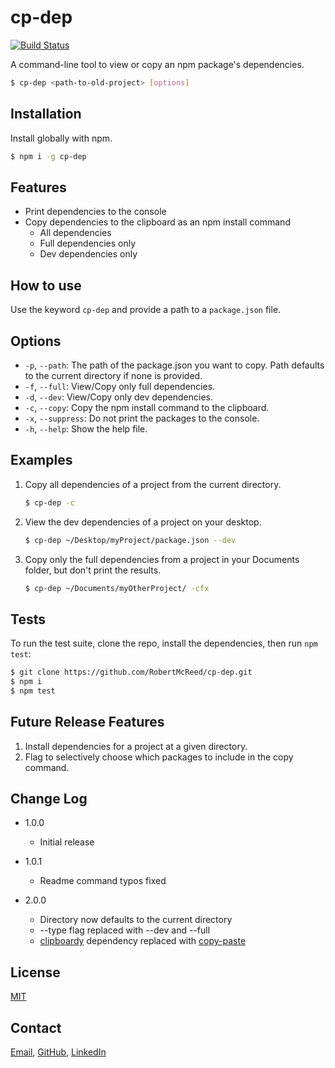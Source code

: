 # cp-dep 

[![Build Status](https://travis-ci.org/RobertMcReed/cp-dep.svg?branch=master)](https://travis-ci.org/RobertMcReed/cp-dep)

A command-line tool to view or copy an npm package's dependencies.

```bash
$ cp-dep <path-to-old-project> [options]
```

## Installation

Install globally with npm.

```bash
$ npm i -g cp-dep
```

## Features

  * Print dependencies to the console
  * Copy dependencies to the clipboard as an npm install command
      * All dependencies
      * Full dependencies only
      * Dev dependencies only

## How to use

Use the keyword `cp-dep` and provide a path to a `package.json` file.
## Options

  * `-p`, `--path`: The path of the package.json you want to copy. Path defaults to the current directory if none is provided.
  * `-f`, `--full`: View/Copy only full dependencies.
  * `-d`, `--dev`: View/Copy only dev dependencies.
  * `-c`, `--copy`: Copy the npm install command to the clipboard.
  * `-x`, `--suppress`: Do not print the packages to the console.
  * `-h`, `--help`: Show the help file.

## Examples

1. Copy all dependencies of a project from the current directory.
    ```bash
    $ cp-dep -c
    ```

1. View the dev dependencies of a project on your desktop.
    ```bash
    $ cp-dep ~/Desktop/myProject/package.json --dev
    ```
    
1. Copy only the full dependencies from a project in your Documents folder, but don't print the results.
    ```bash
    $ cp-dep ~/Documents/myOtherProject/ -cfx
    ```

## Tests

  To run the test suite, clone the repo, install the dependencies, then run `npm test`:

```bash
$ git clone https://github.com/RobertMcReed/cp-dep.git
$ npm i
$ npm test
```

## Future Release Features

1. Install dependencies for a project at a given directory.
2. Flag to selectively choose which packages to include in the copy command.

## Change Log

- 1.0.0
    - Initial release

- 1.0.1
    - Readme command typos fixed

- 2.0.0
    - Directory now defaults to the current directory
    - --type flag replaced with --dev and --full
    - [clipboardy](https://www.npmjs.com/package/clipboardy) dependency replaced with [copy-paste](https://www.npmjs.com/package/copy-paste)

###
## License

  [MIT](LICENSE)

## Contact

[Email](robert.mc.reed@gmail.com), [GitHub](https://github.com/RobertMcReed), [LinkedIn](https://www.linkedin.com/in/robertmcreed/)